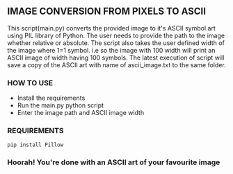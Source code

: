 ## IMAGE CONVERSION FROM PIXELS TO ASCII
This script(main.py) converts the provided image to it's ASCII symbol art using PIL library of Python.
The user needs to provide the path to the image whether relative or absolute.
The script also takes the user defined width of the image where 1=1 symbol. i.e so the image with 100 width will print an ASCII image of width having 100 symbols.
The latest execution of script will save a copy of the ASCII art with name of ascii_image.txt to the same folder.


### HOW TO USE
- Install the requirements
- Run the main.py python script
- Enter the image path and ASCII image width

### REQUIREMENTS
```pip install Pillow```

### Hoorah! You're done with an ASCII art of your favourite image
